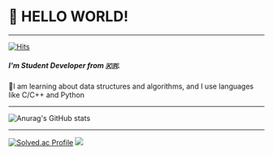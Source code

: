 # 👋 HELLO WORLD!
___
[![Hits](https://hits.seeyoufarm.com/api/count/incr/badge.svg?url=https%3A%2F%2Fgithub.com%2FFandPROG&count_bg=%2379C83D&title_bg=%23555555&icon=&icon_color=%23E7E7E7&title=hits&edge_flat=false)](https://hits.seeyoufarm.com) 
##### I'm Student Developer from 🇰🇷.
📕I am learning about data structures and algorithms, and I use languages like C/C++ and Python
___
![Anurag's GitHub stats](https://github-readme-stats.vercel.app/api?username=FandPROG&show_icons=true&theme=dark)
___
[![Solved.ac Profile](http://mazassumnida.wtf/api/v2/generate_badge?boj=2_j)](https://solved.ac/2_j/)
<img src="http://mazandi.herokuapp.com/api?handle={2_j}&theme=warm"/>
